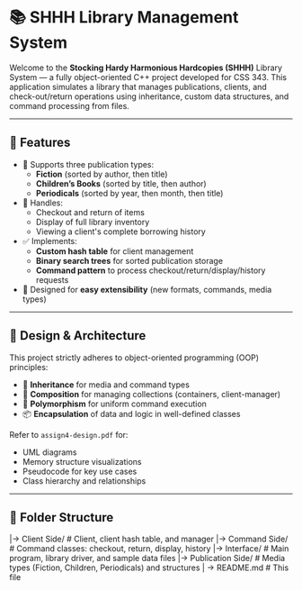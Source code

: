 # 📚 SHHH Library Management System

Welcome to the **Stocking Hardy Harmonious Hardcopies (SHHH)** Library System — a fully object-oriented C++ project developed for CSS 343. This application simulates a library that manages publications, clients, and check-out/return operations using inheritance, custom data structures, and command processing from files.

---

## 🚀 Features

- 📘 Supports three publication types:
  - **Fiction** (sorted by author, then title)
  - **Children’s Books** (sorted by title, then author)
  - **Periodicals** (sorted by year, then month, then title)
- 🔁 Handles:
  - Checkout and return of items
  - Display of full library inventory
  - Viewing a client's complete borrowing history
- ✅ Implements:
  - **Custom hash table** for client management
  - **Binary search trees** for sorted publication storage
  - **Command pattern** to process checkout/return/display/history requests
- 📂 Designed for **easy extensibility** (new formats, commands, media types)

---

## 🧠 Design & Architecture

This project strictly adheres to object-oriented programming (OOP) principles:

- 🧬 **Inheritance** for media and command types
- 🧱 **Composition** for managing collections (containers, client-manager)
- 🔄 **Polymorphism** for uniform command execution
- 📦 **Encapsulation** of data and logic in well-defined classes

Refer to `assign4-design.pdf` for:
- UML diagrams
- Memory structure visualizations
- Pseudocode for key use cases
- Class hierarchy and relationships

---

## 📁 Folder Structure
|-> Client Side/ # Client, client hash table, and manager
|-> Command Side/ # Command classes: checkout, return, display, history
|-> Interface/ # Main program, library driver, and sample data files
|-> Publication Side/ # Media types (Fiction, Children, Periodicals) and structures
| -> README.md # This file
